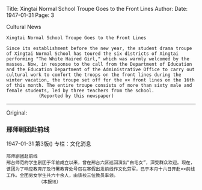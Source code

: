 Title: Xingtai Normal School Troupe Goes to the Front Lines
Author:
Date: 1947-01-31
Page: 3

Cultural News

    Xingtai Normal School Troupe Goes to the Front Lines

    Since its establishment before the new year, the student drama troupe of Xingtai Normal School has toured the six districts of Xingtai performing "The White Haired Girl," which was warmly welcomed by the masses. Now, in response to the call from the Department of Education and the Education Department of the Administrative Office to carry out cultural work to comfort the troops on the front lines during the winter vacation, the troupe set off for the ×× front lines on the 16th of this month. The entire troupe consists of more than sixty male and female students, led by three teachers from the school.
                (Reported by this newspaper)



<hr /> 

Original: 


### 邢师剧团赴前线

1947-01-31
第3版()
专栏：文化消息

    邢师剧团赴前线
    邢台师范的学生剧团于年前成立以来，曾在邢台六区巡回演出“白毛女”，深受群众欢迎。现在，该团为了响应教育厅及行署教育处号召在寒假出发前线作文化劳军，已于本月十六日开赴××前线工作。全团男女学生共六十余人，由该校三位教员率领。
                （本报讯）
